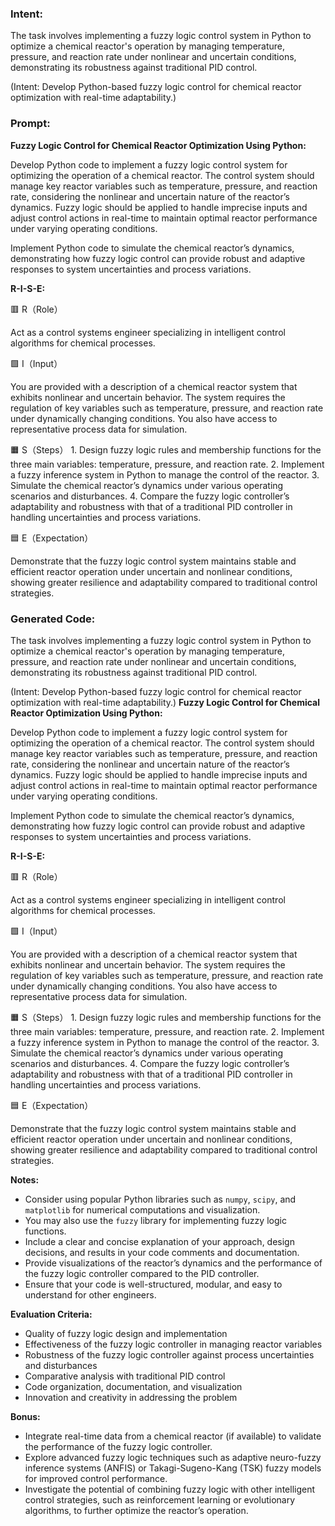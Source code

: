 ### Intent:
The task involves implementing a fuzzy logic control system in Python to optimize a chemical reactor's operation by managing temperature, pressure, and reaction rate under nonlinear and uncertain conditions, demonstrating its robustness against traditional PID control.  

(Intent: Develop Python-based fuzzy logic control for chemical reactor optimization with real-time adaptability.)

### Prompt:
**Fuzzy Logic Control for Chemical Reactor Optimization Using Python:**

Develop Python code to implement a fuzzy logic control system for optimizing the operation of a chemical reactor. The control system should manage key reactor variables such as temperature, pressure, and reaction rate, considering the nonlinear and uncertain nature of the reactor’s dynamics. Fuzzy logic should be applied to handle imprecise inputs and adjust control actions in real-time to maintain optimal reactor performance under varying operating conditions.

Implement Python code to simulate the chemical reactor’s dynamics, demonstrating how fuzzy logic control can provide robust and adaptive responses to system uncertainties and process variations.

**R-I-S-E:**

🟥 R（Role）

Act as a control systems engineer specializing in intelligent control algorithms for chemical processes.

🟩 I（Input）

You are provided with a description of a chemical reactor system that exhibits nonlinear and uncertain behavior. The system requires the regulation of key variables such as temperature, pressure, and reaction rate under dynamically changing conditions. You also have access to representative process data for simulation.

🟧 S（Steps）
	1.	Design fuzzy logic rules and membership functions for the three main variables: temperature, pressure, and reaction rate.
	2.	Implement a fuzzy inference system in Python to manage the control of the reactor.
	3.	Simulate the chemical reactor’s dynamics under various operating scenarios and disturbances.
	4.	Compare the fuzzy logic controller’s adaptability and robustness with that of a traditional PID controller in handling uncertainties and process variations.

🟦 E（Expectation）

Demonstrate that the fuzzy logic control system maintains stable and efficient reactor operation under uncertain and nonlinear conditions, showing greater resilience and adaptability compared to traditional control strategies.

### Generated Code:
The task involves implementing a fuzzy logic control system in Python to optimize a chemical reactor's operation by managing temperature, pressure, and reaction rate under nonlinear and uncertain conditions, demonstrating its robustness against traditional PID control.  

(Intent: Develop Python-based fuzzy logic control for chemical reactor optimization with real-time adaptability.)
**Fuzzy Logic Control for Chemical Reactor Optimization Using Python:**

Develop Python code to implement a fuzzy logic control system for optimizing the operation of a chemical reactor. The control system should manage key reactor variables such as temperature, pressure, and reaction rate, considering the nonlinear and uncertain nature of the reactor’s dynamics. Fuzzy logic should be applied to handle imprecise inputs and adjust control actions in real-time to maintain optimal reactor performance under varying operating conditions.

Implement Python code to simulate the chemical reactor’s dynamics, demonstrating how fuzzy logic control can provide robust and adaptive responses to system uncertainties and process variations.

**R-I-S-E:**

🟥 R（Role）

Act as a control systems engineer specializing in intelligent control algorithms for chemical processes.

🟩 I（Input）

You are provided with a description of a chemical reactor system that exhibits nonlinear and uncertain behavior. The system requires the regulation of key variables such as temperature, pressure, and reaction rate under dynamically changing conditions. You also have access to representative process data for simulation.

🟧 S（Steps）
	1.	Design fuzzy logic rules and membership functions for the three main variables: temperature, pressure, and reaction rate.
	2.	Implement a fuzzy inference system in Python to manage the control of the reactor.
	3.	Simulate the chemical reactor’s dynamics under various operating scenarios and disturbances.
	4.	Compare the fuzzy logic controller’s adaptability and robustness with that of a traditional PID controller in handling uncertainties and process variations.

🟦 E（Expectation）

Demonstrate that the fuzzy logic control system maintains stable and efficient reactor operation under uncertain and nonlinear conditions, showing greater resilience and adaptability compared to traditional control strategies.

**Notes:**

-	Consider using popular Python libraries such as `numpy`, `scipy`, and `matplotlib` for numerical computations and visualization.
-	You may also use the `fuzzy` library for implementing fuzzy logic functions.
-	Include a clear and concise explanation of your approach, design decisions, and results in your code comments and documentation.
-	Provide visualizations of the reactor’s dynamics and the performance of the fuzzy logic controller compared to the PID controller.
-	Ensure that your code is well-structured, modular, and easy to understand for other engineers.

**Evaluation Criteria:**

-	Quality of fuzzy logic design and implementation
-	Effectiveness of the fuzzy logic controller in managing reactor variables
-	Robustness of the fuzzy logic controller against process uncertainties and disturbances
-	Comparative analysis with traditional PID control
-	Code organization, documentation, and visualization
-	Innovation and creativity in addressing the problem

**Bonus:**

-	Integrate real-time data from a chemical reactor (if available) to validate the performance of the fuzzy logic controller.
-	Explore advanced fuzzy logic techniques such as adaptive neuro-fuzzy inference systems (ANFIS) or Takagi-Sugeno-Kang (TSK) fuzzy models for improved control performance.
-	Investigate the potential of combining fuzzy logic with other intelligent control strategies, such as reinforcement learning or evolutionary algorithms, to further optimize the reactor’s operation.
